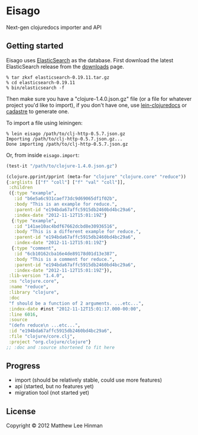 # Eisago

Next-gen clojuredocs importer and API

## Getting started

Eisago uses [ElasticSearch](http://elasticsearch.org) as the database.
First download the latest ElasticSearch release from the
[downloads](http://www.elasticsearch.org/download/) page.

```shell
% tar zkxf elasticsearch-0.19.11.tar.gz
% cd elasticsearch-0.19.11
% bin/elasticsearch -f
```

Then make sure you have a "clojure-1.4.0.json.gz" file (or a file for
whatever project you'd like to import), if you don't have one, use
[lein-clojuredocs](https://github.com/dakrone/lein-clojuredocs) or
[cadastre](https://github.com/dakrone/cadastre) to generate one.

To import a file using leiningen:

```shell
% lein eisago /path/to/clj-http-0.5.7.json.gz
Importing /path/to/clj-http-0.5.7.json.gz...
Done importing /path/to/clj-http-0.5.7.json.gz
```

Or, from inside `eisago.import`:

```clojure
(test-it "/path/to/clojure-1.4.0.json.gz")

(clojure.pprint/pprint (meta-for "clojure" "clojure.core" "reduce"))
{:arglists [["f" "coll"] ["f" "val" "coll"]],
 :children
 ({:type "example",
   :id "b6e5a6c931caef73dc9d69065df1f02b",
   :body "This is an example for reduce.",
   :parent-id "e194bda67affc5915db2460bd4bc29a6",
   :index-date "2012-11-12T15:01:19Z"}
  {:type "example",
   :id "141ae10ac4bdf67662dcbd8e30936516",
   :body "This is a different example for reduce.",
   :parent-id "e194bda67affc5915db2460bd4bc29a6",
   :index-date "2012-11-12T15:01:19Z"}
  {:type "comment",
   :id "6cb10162cba16e4de89178d01d13e387",
   :body "This is a comment for reduce.",
   :parent-id "e194bda67affc5915db2460bd4bc29a6",
   :index-date "2012-11-12T15:01:19Z"}),
 :lib-version "1.4.0",
 :ns "clojure.core",
 :name "reduce",
 :library "clojure",
 :doc
 "f should be a function of 2 arguments. ...etc...",
 :index-date #inst "2012-11-12T15:01:17.000-00:00",
 :line 6016,
 :source
 "(defn reduce\n ...etc...",
 :id "e194bda67affc5915db2460bd4bc29a6",
 :file "clojure/core.clj",
 :project "org.clojure/clojure"}
;; :doc and :source shortened to fit here
```

## Progress

- import (should be relatively stable, could use more features)
- api (started, but no features yet)
- migration tool (not started yet)

## License

Copyright © 2012 Matthew Lee Hinman
